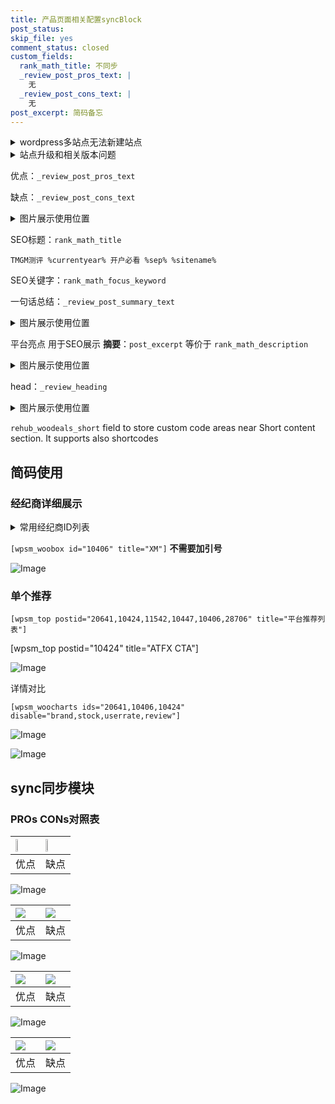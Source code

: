 ```yaml
---
title: 产品页面相关配置syncBlock
post_status: 
skip_file: yes
comment_status: closed
custom_fields:
  rank_math_title: 不同步
  _review_post_pros_text: |
    无
  _review_post_cons_text: |
    无
post_excerpt: 简码备忘
---
```

<details><summary>wordpress多站点无法新建站点</summary>

<li>和报错需要清理cookies一样的原因</li>
<li>wp-config.php里面<code>define( 'SUBDOMAIN_INSTALL', false );//子域名安装</code></li>
<li>新建子站点是用<code>define( 'SUBDOMAIN_INSTALL', true);//子域名安装</code> 完成以后，改成<code>false</code></li>
</details>

<details><summary>站点升级和相关版本问题</summary>

<p>wordpress：5.9.9
woocommerce：7.5.1
出现问题的地方：主题选项里面>><strong>Product layout >>compact style</strong></p>
<p>如何出现没有用过的字段 导致无法保存。先导出配置 然后进行修改，后面再次恢复即可。</p>
<p>出现部分字段无法显示时，需要返回默认布局后，对产品进行保存就好了。</p>
<p></p>
</details>

优点：`_review_post_pros_text`

缺点：`_review_post_cons_text`

<details><summary>图片展示使用位置</summary>

<img src="https://prod-files-secure.s3.us-west-2.amazonaws.com/39ed1227-6d7d-4570-be36-9ccd4a2c4241/f51d3d83-55d4-4bdf-9604-f37ec77ab556/Untitled.png?X-Amz-Algorithm=AWS4-HMAC-SHA256&X-Amz-Content-Sha256=UNSIGNED-PAYLOAD&X-Amz-Credential=ASIAZI2LB466WE3XRI3G%2F20250619%2Fus-west-2%2Fs3%2Faws4_request&X-Amz-Date=20250619T105516Z&X-Amz-Expires=3600&X-Amz-Security-Token=IQoJb3JpZ2luX2VjELr%2F%2F%2F%2F%2F%2F%2F%2F%2F%2FwEaCXVzLXdlc3QtMiJHMEUCIBmydidQhgWSbgs3fslkB3LSBdSgppOw95tc21Xv0vBfAiEAhTBPkYCHPxes%2BR7Sg%2B5WrShtAkBujyCEu01KqhMdeK8qiAQIov%2F%2F%2F%2F%2F%2F%2F%2F%2F%2FARAAGgw2Mzc0MjMxODM4MDUiDBWEJSAE6I1UdAyKXCrcA5R4CCz%2FbYex4zUjqgOpz7BgQ%2FrUo6mQa063Wg%2FoMY%2F5Ow4B6mOwMZqM5RRej7o7tBTe9Vfyvum46TrCy%2Bcq3ShmOpLJnhGr54i5nkTGL28OU4bM3gkrxMA44iOzy6WCbTef1Su%2FkHOhG%2Fvzx3NVs60%2BNrQz8pIHrcMrulhiFnhlxuj9rO7r%2BsJ0edZZFGLz40iB1ePaEBsTPDoYQmR8AtxxO4VbOuv3YskPjPzqFcvokh8S5FHtHeaqn9Bexym3ufeSe8ArhtsIxPdtPy0qPN6NA7k31hlhGCqZc5tCt8dAlR6%2BPauAtghjGflzl46ZGrWW%2Boxfbh2XCj9X36Kwn1w7y0t8u0J8ylXg2wZQXoZgcenyIFiMqXnaDR%2FRYPizhR5pIzxs%2B1tbMXZ2nkes5Fjr%2Fpg1CshyINiZkQdJRac0ToZlG6Ktv1dLv1J7CsW59pGDXP0WeIfs25vviiMfaxAiPNx5c3Cm12lMEWbKMI1UGvkg8yk%2BI36NYz0hzAVTmyjy70b9%2BoKxxpJknT2znp%2FPaa7j5uY29RhWhq1e5mSR1oNidQx14bwM1aVEgqXSv0IM42wLAnWeEn56AD1DtosQ%2BhnsmUven9KMzRAsW%2BthWjgHBDctqVwzXaidMNOtz8IGOqUBcGXVA8%2F8Q3DW3D%2FBT1t%2F%2BqI9PTAgx5p%2B7YQPbFpH1RQbXfLFWD0zPZP4hvhEJKgvChNKYwPfgOaLk5r0LeAFddSldXWxcWZe2agEL2LuShN4qsu5lMTHFzJM8rvHKj%2FQSiPdnM6e5JTXu%2FHCF1bl%2F46psEweBzXA8jJv%2Bu3oElsTkfe5fLtwrXV%2B29CUxCr0NVMEKDQjWYdhTMTrFYypwsKEm5ox&X-Amz-Signature=bf0dae1c2a28daaf3951e509836e240ff081ee7bae6579ceb6fd159899767c5d&X-Amz-SignedHeaders=host&x-amz-checksum-mode=ENABLED&x-id=GetObject" alt="Image">
</details>

SEO标题：`rank_math_title`

`TMGM测评 %currentyear% 开户必看 %sep% %sitename%`

SEO关键字：`rank_math_focus_keyword`

一句话总结：`_review_post_summary_text`

<details><summary>图片展示使用位置</summary>

<img src="https://prod-files-secure.s3.us-west-2.amazonaws.com/39ed1227-6d7d-4570-be36-9ccd4a2c4241/4b96a922-296c-4f4e-8630-d1c870cbce01/Untitled.png?X-Amz-Algorithm=AWS4-HMAC-SHA256&X-Amz-Content-Sha256=UNSIGNED-PAYLOAD&X-Amz-Credential=ASIAZI2LB4667RZLPRIZ%2F20250619%2Fus-west-2%2Fs3%2Faws4_request&X-Amz-Date=20250619T105516Z&X-Amz-Expires=3600&X-Amz-Security-Token=IQoJb3JpZ2luX2VjELr%2F%2F%2F%2F%2F%2F%2F%2F%2F%2FwEaCXVzLXdlc3QtMiJHMEUCIQDvcDw%2FEtTrFxc182lVzKwHozrE7tqau8zyDRNfQI5KgAIgf3Vjpsmn1bUTfSSdBk58ryO5SHMChcnmNszHfQWya2IqiAQIov%2F%2F%2F%2F%2F%2F%2F%2F%2F%2FARAAGgw2Mzc0MjMxODM4MDUiDCG0xPx3Km0Fr%2BObTSrcAydOzzdaSoA6qLjxQqQd5xOsvw6TVbdpuKyWSTNnyIr6ONnRsmsKfmt9JN0jXbUZ978Mt6Uzb7yaJkFS%2FZ3ghhRuS5YVzDM09g0IY9imnyWbP%2F7ZaxQxq5eCto4%2FXkq3q56%2BsfajxIQ%2FzRoC3h6Xi2TLTHvYZaP6QG%2BMikZEBuS3NjxcuDTgPFk7Mwz5XhIdgLDDyPbUhNclfff8Xa2AuI%2F74TzBcpem5IxqURf6xMdZt5ITH1FSN0v%2FcG9IaRNM7YllTljCVP5LEc6lE8ueOkv1d847TBd2Gi%2FccNJCGG5VLft4JCvqEtK9zP%2B9IZxWRyDE9gRoR0LBrQwX9M9aLtz2hWDn7qwIC8Jf3F5RBxE%2BWnAsAMcILben8cNYQ2VcrTWkqpTm%2FSy34D%2BjbbH0snpz2GyVXLGZRdDgUdzHw9ec7QXCZF9wE8apGm5fHPek3dYfKM8iu%2BQuxb%2F8U1OBpR58LVejtQbOkjg%2FlYeSL7Zo2kUiWGKqWTtReLC7mQF7H29Cm4rIUflnW3Ui2e0lcezWW7hOGAbA8lWXvcMFXZZlJRkpZxi7VcQ%2FdoOB4EDT87iTfj9BwpC4z6nknNr66DzQj4m8NqrftKWFUCNiaoUv7Uf0rhgXR69yR0QwMNqtz8IGOqUBe9dNcnRD57hAGMw%2BY1cC3yovjTLq4QpJBSA0hiDjILOefIGjOwsTag76WZ4%2FZfQ6ekR8Ozvx3%2Bzu3eJxeesLA9BeWGN1vczQDzNFxLe%2BdLFS9tMLHj4jyiDqoi5Nl7IHwh6z9y3U2oZSg1w8iE9R7R%2BEURKft%2B1Ijtq8JUjJcaeElrpFH9ZG7GfMzjCu9gOKCEhu21QpDG2jL7%2BL5m1CdYL7wsfm&X-Amz-Signature=748a8815d93399b3014879213ce8d26733efabc8f4b8116bdcc6ed6e11264572&X-Amz-SignedHeaders=host&x-amz-checksum-mode=ENABLED&x-id=GetObject" alt="Image">
</details>

平台亮点 用于SEO展示 **摘要**：`post_excerpt`  等价于 `rank_math_description`

<details><summary>图片展示使用位置</summary>

<img src="https://prod-files-secure.s3.us-west-2.amazonaws.com/39ed1227-6d7d-4570-be36-9ccd4a2c4241/1ee11f63-b60a-4dfe-a7a7-d58ff23b5d88/Untitled.png?X-Amz-Algorithm=AWS4-HMAC-SHA256&X-Amz-Content-Sha256=UNSIGNED-PAYLOAD&X-Amz-Credential=ASIAZI2LB466TXSIGRNC%2F20250619%2Fus-west-2%2Fs3%2Faws4_request&X-Amz-Date=20250619T105517Z&X-Amz-Expires=3600&X-Amz-Security-Token=IQoJb3JpZ2luX2VjELr%2F%2F%2F%2F%2F%2F%2F%2F%2F%2FwEaCXVzLXdlc3QtMiJHMEUCIQDiyMQO4e%2BJ4wtxOX2%2BXOgj8MQWXwKdO1IhEmZZkQ2VagIgTtYpUW43q3CkqRZObxCY70YrqKLuT2TD6q5D%2B6B%2FYtsqiAQIov%2F%2F%2F%2F%2F%2F%2F%2F%2F%2FARAAGgw2Mzc0MjMxODM4MDUiDAqNXoZBXwRppATnRSrcA4Sp0cSnammT7Y8S0qCJNM%2Byak3yYL3%2FFdWvlmz9ApcWc0hlMX3AUY1vuLguDD%2BXJ0Ffv51b4kveKPIduMDV5qCdGeOg%2Bxc%2Fh3hulvimpSYo7tVp%2FsRch230Zqu4u71IGwvbYejgQtTBuaU4Xmjm76%2FZytjV83ruv8aUnedMIDmuRf13XzRuN8N5PAKNVzLekkxBS6PktddV8eL3YlLNOOFgE0s%2B9smDNHEhnBMGfFr%2BG57MkpVDuyCfzNTNUP3EU0iOMxlV6ddlPmlomROUS%2BurTzNnHKsaDppB4mDX4aFycak41Pkrhi1k7g%2BRT4UXy1R68sFJ1%2FssPYDCko%2BBNUFu2bomY6vf8J8bx8sZSd52niblBcQyUW9aUgBg8%2BSsdjy57Kk08O31gBVoiywKqvtnR%2F7bjmVjh%2F0DRmAxgxibcu5%2FRQIztfmWS0%2FcFi%2B79mUFRXnYCKLo7NWQD%2FltqxCmx2JRST59%2FG2fjEemy0elDPUE7j%2BWYfp1Z%2BZNglT21yCrgJa2gmjJGynx8I5umufqgFdJ%2B0g3XXC5sDJu5oFo5NuaypJYXWAbdQibqCUiNqF3CaNyLnYOQO6XVUP1SJ60a118Is73yWe23WoLZEwTsuWE1AXsWH2pfv0%2BMKatz8IGOqUBeGYyTPf1SN0TnQx9I30TeJn50E68E%2BckBY%2BmM42tR8TTyHgU7odlytC8VGB3FucTekwtZPTU4DIGkgvW%2BwAdPMJcSbdDwFGRaPwA7ddTIAHEoNlyZTOQrpGXwSHtzmnkmfe2rViaRYmkaJNCPpjiSf%2BHhERshYCF2KXWuhsk%2Fat4AerMeHrYycE34%2BkwGCfK1keI%2BMsLfYq5ilhh%2B8DhBUkJxmx4&X-Amz-Signature=161621b51de1f8edb86934f33154e497eed4ffd41ff0babed9d1fd5fe79a66bd&X-Amz-SignedHeaders=host&x-amz-checksum-mode=ENABLED&x-id=GetObject" alt="Image">
<img src="https://prod-files-secure.s3.us-west-2.amazonaws.com/39ed1227-6d7d-4570-be36-9ccd4a2c4241/ad4118b5-78d8-4fbe-801e-3b29b5d99c01/Untitled.png?X-Amz-Algorithm=AWS4-HMAC-SHA256&X-Amz-Content-Sha256=UNSIGNED-PAYLOAD&X-Amz-Credential=ASIAZI2LB466TXSIGRNC%2F20250619%2Fus-west-2%2Fs3%2Faws4_request&X-Amz-Date=20250619T105517Z&X-Amz-Expires=3600&X-Amz-Security-Token=IQoJb3JpZ2luX2VjELr%2F%2F%2F%2F%2F%2F%2F%2F%2F%2FwEaCXVzLXdlc3QtMiJHMEUCIQDiyMQO4e%2BJ4wtxOX2%2BXOgj8MQWXwKdO1IhEmZZkQ2VagIgTtYpUW43q3CkqRZObxCY70YrqKLuT2TD6q5D%2B6B%2FYtsqiAQIov%2F%2F%2F%2F%2F%2F%2F%2F%2F%2FARAAGgw2Mzc0MjMxODM4MDUiDAqNXoZBXwRppATnRSrcA4Sp0cSnammT7Y8S0qCJNM%2Byak3yYL3%2FFdWvlmz9ApcWc0hlMX3AUY1vuLguDD%2BXJ0Ffv51b4kveKPIduMDV5qCdGeOg%2Bxc%2Fh3hulvimpSYo7tVp%2FsRch230Zqu4u71IGwvbYejgQtTBuaU4Xmjm76%2FZytjV83ruv8aUnedMIDmuRf13XzRuN8N5PAKNVzLekkxBS6PktddV8eL3YlLNOOFgE0s%2B9smDNHEhnBMGfFr%2BG57MkpVDuyCfzNTNUP3EU0iOMxlV6ddlPmlomROUS%2BurTzNnHKsaDppB4mDX4aFycak41Pkrhi1k7g%2BRT4UXy1R68sFJ1%2FssPYDCko%2BBNUFu2bomY6vf8J8bx8sZSd52niblBcQyUW9aUgBg8%2BSsdjy57Kk08O31gBVoiywKqvtnR%2F7bjmVjh%2F0DRmAxgxibcu5%2FRQIztfmWS0%2FcFi%2B79mUFRXnYCKLo7NWQD%2FltqxCmx2JRST59%2FG2fjEemy0elDPUE7j%2BWYfp1Z%2BZNglT21yCrgJa2gmjJGynx8I5umufqgFdJ%2B0g3XXC5sDJu5oFo5NuaypJYXWAbdQibqCUiNqF3CaNyLnYOQO6XVUP1SJ60a118Is73yWe23WoLZEwTsuWE1AXsWH2pfv0%2BMKatz8IGOqUBeGYyTPf1SN0TnQx9I30TeJn50E68E%2BckBY%2BmM42tR8TTyHgU7odlytC8VGB3FucTekwtZPTU4DIGkgvW%2BwAdPMJcSbdDwFGRaPwA7ddTIAHEoNlyZTOQrpGXwSHtzmnkmfe2rViaRYmkaJNCPpjiSf%2BHhERshYCF2KXWuhsk%2Fat4AerMeHrYycE34%2BkwGCfK1keI%2BMsLfYq5ilhh%2B8DhBUkJxmx4&X-Amz-Signature=dc8599b7b5589da6e2a70b1d9f1eea0f286e2e5a8b87e19ff1ceb4d5bd9b832d&X-Amz-SignedHeaders=host&x-amz-checksum-mode=ENABLED&x-id=GetObject" alt="Image">
<img src="https://prod-files-secure.s3.us-west-2.amazonaws.com/39ed1227-6d7d-4570-be36-9ccd4a2c4241/a38cf7c9-a79c-4b64-9e94-13589fe0758b/Untitled.png?X-Amz-Algorithm=AWS4-HMAC-SHA256&X-Amz-Content-Sha256=UNSIGNED-PAYLOAD&X-Amz-Credential=ASIAZI2LB466TXSIGRNC%2F20250619%2Fus-west-2%2Fs3%2Faws4_request&X-Amz-Date=20250619T105517Z&X-Amz-Expires=3600&X-Amz-Security-Token=IQoJb3JpZ2luX2VjELr%2F%2F%2F%2F%2F%2F%2F%2F%2F%2FwEaCXVzLXdlc3QtMiJHMEUCIQDiyMQO4e%2BJ4wtxOX2%2BXOgj8MQWXwKdO1IhEmZZkQ2VagIgTtYpUW43q3CkqRZObxCY70YrqKLuT2TD6q5D%2B6B%2FYtsqiAQIov%2F%2F%2F%2F%2F%2F%2F%2F%2F%2FARAAGgw2Mzc0MjMxODM4MDUiDAqNXoZBXwRppATnRSrcA4Sp0cSnammT7Y8S0qCJNM%2Byak3yYL3%2FFdWvlmz9ApcWc0hlMX3AUY1vuLguDD%2BXJ0Ffv51b4kveKPIduMDV5qCdGeOg%2Bxc%2Fh3hulvimpSYo7tVp%2FsRch230Zqu4u71IGwvbYejgQtTBuaU4Xmjm76%2FZytjV83ruv8aUnedMIDmuRf13XzRuN8N5PAKNVzLekkxBS6PktddV8eL3YlLNOOFgE0s%2B9smDNHEhnBMGfFr%2BG57MkpVDuyCfzNTNUP3EU0iOMxlV6ddlPmlomROUS%2BurTzNnHKsaDppB4mDX4aFycak41Pkrhi1k7g%2BRT4UXy1R68sFJ1%2FssPYDCko%2BBNUFu2bomY6vf8J8bx8sZSd52niblBcQyUW9aUgBg8%2BSsdjy57Kk08O31gBVoiywKqvtnR%2F7bjmVjh%2F0DRmAxgxibcu5%2FRQIztfmWS0%2FcFi%2B79mUFRXnYCKLo7NWQD%2FltqxCmx2JRST59%2FG2fjEemy0elDPUE7j%2BWYfp1Z%2BZNglT21yCrgJa2gmjJGynx8I5umufqgFdJ%2B0g3XXC5sDJu5oFo5NuaypJYXWAbdQibqCUiNqF3CaNyLnYOQO6XVUP1SJ60a118Is73yWe23WoLZEwTsuWE1AXsWH2pfv0%2BMKatz8IGOqUBeGYyTPf1SN0TnQx9I30TeJn50E68E%2BckBY%2BmM42tR8TTyHgU7odlytC8VGB3FucTekwtZPTU4DIGkgvW%2BwAdPMJcSbdDwFGRaPwA7ddTIAHEoNlyZTOQrpGXwSHtzmnkmfe2rViaRYmkaJNCPpjiSf%2BHhERshYCF2KXWuhsk%2Fat4AerMeHrYycE34%2BkwGCfK1keI%2BMsLfYq5ilhh%2B8DhBUkJxmx4&X-Amz-Signature=771d5a6f319c18443d826f516bb1e8bffcc20fa18567a682f8fa563dbb2cf2a2&X-Amz-SignedHeaders=host&x-amz-checksum-mode=ENABLED&x-id=GetObject" alt="Image">
<img src="https://prod-files-secure.s3.us-west-2.amazonaws.com/39ed1227-6d7d-4570-be36-9ccd4a2c4241/7da6fc1e-d2ac-42ae-8c75-cb5749aa18f6/Untitled.png?X-Amz-Algorithm=AWS4-HMAC-SHA256&X-Amz-Content-Sha256=UNSIGNED-PAYLOAD&X-Amz-Credential=ASIAZI2LB466TXSIGRNC%2F20250619%2Fus-west-2%2Fs3%2Faws4_request&X-Amz-Date=20250619T105517Z&X-Amz-Expires=3600&X-Amz-Security-Token=IQoJb3JpZ2luX2VjELr%2F%2F%2F%2F%2F%2F%2F%2F%2F%2FwEaCXVzLXdlc3QtMiJHMEUCIQDiyMQO4e%2BJ4wtxOX2%2BXOgj8MQWXwKdO1IhEmZZkQ2VagIgTtYpUW43q3CkqRZObxCY70YrqKLuT2TD6q5D%2B6B%2FYtsqiAQIov%2F%2F%2F%2F%2F%2F%2F%2F%2F%2FARAAGgw2Mzc0MjMxODM4MDUiDAqNXoZBXwRppATnRSrcA4Sp0cSnammT7Y8S0qCJNM%2Byak3yYL3%2FFdWvlmz9ApcWc0hlMX3AUY1vuLguDD%2BXJ0Ffv51b4kveKPIduMDV5qCdGeOg%2Bxc%2Fh3hulvimpSYo7tVp%2FsRch230Zqu4u71IGwvbYejgQtTBuaU4Xmjm76%2FZytjV83ruv8aUnedMIDmuRf13XzRuN8N5PAKNVzLekkxBS6PktddV8eL3YlLNOOFgE0s%2B9smDNHEhnBMGfFr%2BG57MkpVDuyCfzNTNUP3EU0iOMxlV6ddlPmlomROUS%2BurTzNnHKsaDppB4mDX4aFycak41Pkrhi1k7g%2BRT4UXy1R68sFJ1%2FssPYDCko%2BBNUFu2bomY6vf8J8bx8sZSd52niblBcQyUW9aUgBg8%2BSsdjy57Kk08O31gBVoiywKqvtnR%2F7bjmVjh%2F0DRmAxgxibcu5%2FRQIztfmWS0%2FcFi%2B79mUFRXnYCKLo7NWQD%2FltqxCmx2JRST59%2FG2fjEemy0elDPUE7j%2BWYfp1Z%2BZNglT21yCrgJa2gmjJGynx8I5umufqgFdJ%2B0g3XXC5sDJu5oFo5NuaypJYXWAbdQibqCUiNqF3CaNyLnYOQO6XVUP1SJ60a118Is73yWe23WoLZEwTsuWE1AXsWH2pfv0%2BMKatz8IGOqUBeGYyTPf1SN0TnQx9I30TeJn50E68E%2BckBY%2BmM42tR8TTyHgU7odlytC8VGB3FucTekwtZPTU4DIGkgvW%2BwAdPMJcSbdDwFGRaPwA7ddTIAHEoNlyZTOQrpGXwSHtzmnkmfe2rViaRYmkaJNCPpjiSf%2BHhERshYCF2KXWuhsk%2Fat4AerMeHrYycE34%2BkwGCfK1keI%2BMsLfYq5ilhh%2B8DhBUkJxmx4&X-Amz-Signature=44178b41783529efcbb602a8e3bfa1ed11df808629bc904a10a6cdc4397b37a5&X-Amz-SignedHeaders=host&x-amz-checksum-mode=ENABLED&x-id=GetObject" alt="Image">
<img src="https://prod-files-secure.s3.us-west-2.amazonaws.com/39ed1227-6d7d-4570-be36-9ccd4a2c4241/7e97f40a-eaee-47f5-b2f9-475f96808fa7/Untitled.png?X-Amz-Algorithm=AWS4-HMAC-SHA256&X-Amz-Content-Sha256=UNSIGNED-PAYLOAD&X-Amz-Credential=ASIAZI2LB466TXSIGRNC%2F20250619%2Fus-west-2%2Fs3%2Faws4_request&X-Amz-Date=20250619T105517Z&X-Amz-Expires=3600&X-Amz-Security-Token=IQoJb3JpZ2luX2VjELr%2F%2F%2F%2F%2F%2F%2F%2F%2F%2FwEaCXVzLXdlc3QtMiJHMEUCIQDiyMQO4e%2BJ4wtxOX2%2BXOgj8MQWXwKdO1IhEmZZkQ2VagIgTtYpUW43q3CkqRZObxCY70YrqKLuT2TD6q5D%2B6B%2FYtsqiAQIov%2F%2F%2F%2F%2F%2F%2F%2F%2F%2FARAAGgw2Mzc0MjMxODM4MDUiDAqNXoZBXwRppATnRSrcA4Sp0cSnammT7Y8S0qCJNM%2Byak3yYL3%2FFdWvlmz9ApcWc0hlMX3AUY1vuLguDD%2BXJ0Ffv51b4kveKPIduMDV5qCdGeOg%2Bxc%2Fh3hulvimpSYo7tVp%2FsRch230Zqu4u71IGwvbYejgQtTBuaU4Xmjm76%2FZytjV83ruv8aUnedMIDmuRf13XzRuN8N5PAKNVzLekkxBS6PktddV8eL3YlLNOOFgE0s%2B9smDNHEhnBMGfFr%2BG57MkpVDuyCfzNTNUP3EU0iOMxlV6ddlPmlomROUS%2BurTzNnHKsaDppB4mDX4aFycak41Pkrhi1k7g%2BRT4UXy1R68sFJ1%2FssPYDCko%2BBNUFu2bomY6vf8J8bx8sZSd52niblBcQyUW9aUgBg8%2BSsdjy57Kk08O31gBVoiywKqvtnR%2F7bjmVjh%2F0DRmAxgxibcu5%2FRQIztfmWS0%2FcFi%2B79mUFRXnYCKLo7NWQD%2FltqxCmx2JRST59%2FG2fjEemy0elDPUE7j%2BWYfp1Z%2BZNglT21yCrgJa2gmjJGynx8I5umufqgFdJ%2B0g3XXC5sDJu5oFo5NuaypJYXWAbdQibqCUiNqF3CaNyLnYOQO6XVUP1SJ60a118Is73yWe23WoLZEwTsuWE1AXsWH2pfv0%2BMKatz8IGOqUBeGYyTPf1SN0TnQx9I30TeJn50E68E%2BckBY%2BmM42tR8TTyHgU7odlytC8VGB3FucTekwtZPTU4DIGkgvW%2BwAdPMJcSbdDwFGRaPwA7ddTIAHEoNlyZTOQrpGXwSHtzmnkmfe2rViaRYmkaJNCPpjiSf%2BHhERshYCF2KXWuhsk%2Fat4AerMeHrYycE34%2BkwGCfK1keI%2BMsLfYq5ilhh%2B8DhBUkJxmx4&X-Amz-Signature=e8fe84f29d4c143e2b350ee8c872307b95fbbef308a1d13c50bcd214931bc306&X-Amz-SignedHeaders=host&x-amz-checksum-mode=ENABLED&x-id=GetObject" alt="Image">
</details>

head：`_review_heading`

<details><summary>图片展示使用位置</summary>

<img src="https://prod-files-secure.s3.us-west-2.amazonaws.com/39ed1227-6d7d-4570-be36-9ccd4a2c4241/3a4650ad-9887-415c-889a-edd51fa54f27/Untitled.png?X-Amz-Algorithm=AWS4-HMAC-SHA256&X-Amz-Content-Sha256=UNSIGNED-PAYLOAD&X-Amz-Credential=ASIAZI2LB46636X5JY3I%2F20250619%2Fus-west-2%2Fs3%2Faws4_request&X-Amz-Date=20250619T105517Z&X-Amz-Expires=3600&X-Amz-Security-Token=IQoJb3JpZ2luX2VjELr%2F%2F%2F%2F%2F%2F%2F%2F%2F%2FwEaCXVzLXdlc3QtMiJIMEYCIQC%2BY5Rh9a9ioRl32m7o5qGBdQ5Xpg20q1IIEMtFWd7PwwIhAJwI8fRewbOvwnIpeyck5N3P3cwRlIoQt93ae8nmekkmKogECKP%2F%2F%2F%2F%2F%2F%2F%2F%2F%2FwEQABoMNjM3NDIzMTgzODA1IgxJ5aX1p2h6hWcOOk8q3AMdda73WygdNLOGU7cjDynexOln%2F%2F1qHguvXfj3wXoW0Q%2FG%2FQdkHdGolOSakBKHOw6OGJTGpSHAu20BMxdWIBoy0MlWsH1qLrQQzuJoguR%2FuAJunbHIDpZopyG57BplrSnDtp8iBvV8mKPcQfDedSOJfMA4sc8GEZebqIgHVdeWrD7jjJiU1XZUtgKIBSAOD31O8hhOaQMddg9bZMp7bz2nhtP923pKlJRJHYSYyH3E57ujfE5AH18395x77%2F37TghAISpAUI458pRtsg8Gb90VQXBcy8VW4A8yzkuyPDWfcd7meFTO5tlFsPWE4BE0NkLmT016EMuIlD3%2Bzb13cafTQphPdCEDGVwD3tBNujaRONe%2F6JqGI9iqwXWV2QZHs%2FrqG0iWzg4sXpsSbfHf0eh0A2CyjF1RmJAChiuhq%2F6gyMX0OYPW4KW2jv5PHPvRtc21QNaVQb8uNqhgVJvoIvm3wt3im9oNNghPNpCDL%2Bx4Rdk7vowcpdTeQ3YCEqFdSNmbjWTHv8fWRNNULjJkMo7uqQTCWjDJzVyhDT6cxuLg4KrTlv%2BJn1dxijqAnYMw711Y9lUSqUeXq8bPaH46eL1JqtH0HGs3HxFb0vOk1ME3DG3rVWdta3ZyWNWHFzChwc%2FCBjqkARoGzT0VS%2Fx5CgSi0Dvg8%2B7VvoywfmCdECtDWc9QBhDDsZwmYdgxFhDSOtpBYE6OW65SCBs01C7Ww64WSld5TKvBsIDGaF9xR3UIWNHLy7R%2FsSKCVeGybcuJ2pwKaBtLciJYa3a7wn6GCtHnkylTxLcR57YzTMMqRO2jA%2FgsXmZgKPXAGMiIjrI2guGcfoGg%2BrzgI9jr2LbWqGO1rybFV8vVCVKP&X-Amz-Signature=a16c55036bf15789be9a2da8db5b131a87dcecd2cef222e4fbdd3c696fc19f3c&X-Amz-SignedHeaders=host&x-amz-checksum-mode=ENABLED&x-id=GetObject" alt="Image">
</details>

`rehub_woodeals_short`	field to store custom code areas near Short content section. It supports also shortcodes



## 简码使用

### 经纪商详细展示

<details><summary>常用经纪商ID列表</summary>

<pre><code class="php">嘉盛 ===> 20641  [wpsm_woobox id="20641" title="嘉盛"]
易信easymarkets ===> 11542  [wpsm_woobox id="11542" title="易信easymarkets"]
ATFX外汇 ===> 10424  [wpsm_woobox id="10424" title="ATFX"]
XM ===> 10406  [wpsm_woobox id="10406" title="XM"]
TMGM ===> 29622  [wpsm_woobox id="29622" title="TMGM"]
HYCM ===> 10447  [wpsm_woobox id="10447" title="HYCM"]
fpmarkets澳福外汇 ===> 20639  [wpsm_woobox id="20639" title="fpmarkets澳福外汇"]</code></pre>
</details>

`[wpsm_woobox id="10406" title="XM"]` **不需要加引号**

![Image](https://prod-files-secure.s3.us-west-2.amazonaws.com/39ed1227-6d7d-4570-be36-9ccd4a2c4241/4f898f9d-0fa7-4e43-acd3-ac6bc7be575a/Untitled.png?X-Amz-Algorithm=AWS4-HMAC-SHA256&X-Amz-Content-Sha256=UNSIGNED-PAYLOAD&X-Amz-Credential=ASIAZI2LB466QUJ7TT2A%2F20250619%2Fus-west-2%2Fs3%2Faws4_request&X-Amz-Date=20250619T105515Z&X-Amz-Expires=3600&X-Amz-Security-Token=IQoJb3JpZ2luX2VjELr%2F%2F%2F%2F%2F%2F%2F%2F%2F%2FwEaCXVzLXdlc3QtMiJGMEQCIDDeHQm4u2vIT1MwG1L13Ie4%2B1W5UJjdzYUF%2BnaKsBGZAiBb2nesZzv1QHxXPlwwAaJKTxM6qPbmA33tYZ5HkI%2BXuCqIBAii%2F%2F%2F%2F%2F%2F%2F%2F%2F%2F8BEAAaDDYzNzQyMzE4MzgwNSIMzuQO8bOastFauguDKtwDPflg6rSePKSBuSp%2BGe6MUBpfs30YMjhisTvX9oYry8dFC5npmk6qiMZHjC62Db5XWsNg04ZGKa4kg8%2FxJhy7ZiRIQNY5ZYMDIPG3VVyykRqDkkePsnc9HMBGwkccy7FDkQuhSvoE7Ga2aZt%2BntZpAPrn4s6HPbq7bDeYXVJ7Yi%2BGs2jNG14u3zl0odzE4S68CTZS24imlhsR0Z8nJ53Wgxs6W1%2FaCIQpnNV6iUjYQb4MyIOAOewot3R0eFeyZ3NVao72yu%2Fzg4YdpmKmPcKzEGCiR27hy85%2FaZ17OI%2BkcL5XQoEvX2i5PMeCeQulRvVHR%2Bfdog3YmZTvC2YI0N3%2BlsNRrrWTfspcbAA2DYKbTGJ%2Fl9vRDElZKYZZqij6lKLqK3lpyYciCtoXL7vkTU1y7n9JDD2swjZDwmUnEkLfntLEjQOM1M%2BASCw60mjPxvp8Z4dc%2BxZNqkUHjkTmKdnhh8sM%2BF5L%2B131jM2KqmwMRBpcMDgnrlZ2KS6baNkhufYdnuz6%2BmCeuLMJGhBto5Hf0AJssSkRT471pBM904G1Fzkb5eqQC1Mo4ciAk1sTV4pwSd211GWbl2HNrt7SVLtNlfM24LBoWLGE2Bc4OfznLH%2FoFLI7hEG9%2Fm6PIpow0q3PwgY6pgEiPyOrSvq%2BMQi5PQx9u1uPKZWfEPntBXG7CMuOyFAsMcerzDhA%2FNznMLX9%2F40g%2BImDlNcV18FuEdVsqbuIiQDOm5Ojh6b5sap%2FKz42%2FxoDjJNGbeQqbNZtUjqLq03QQ75oxh%2F5WuJOj%2BPh1H1BpzSk5hS6Qzj%2BoaVd75GTpV5U5OUMq2G%2FR92TtnJZDjAicbAgKhpI0pkc1N6r6TbqloTi7IqjPt4o&X-Amz-Signature=84c1fd2f464c5f76a7505b42da53e179b84199c920487619a0e6d7699e6db21f&X-Amz-SignedHeaders=host&x-amz-checksum-mode=ENABLED&x-id=GetObject)

### 单个推荐
`[wpsm_top postid="20641,10424,11542,10447,10406,28706" title="平台推荐列表"]`

[wpsm_top postid="10424" title="ATFX CTA"]

![Image](https://prod-files-secure.s3.us-west-2.amazonaws.com/39ed1227-6d7d-4570-be36-9ccd4a2c4241/5ac620dc-51a8-48b6-b55d-91f47299193c/Untitled.png?X-Amz-Algorithm=AWS4-HMAC-SHA256&X-Amz-Content-Sha256=UNSIGNED-PAYLOAD&X-Amz-Credential=ASIAZI2LB466QUJ7TT2A%2F20250619%2Fus-west-2%2Fs3%2Faws4_request&X-Amz-Date=20250619T105515Z&X-Amz-Expires=3600&X-Amz-Security-Token=IQoJb3JpZ2luX2VjELr%2F%2F%2F%2F%2F%2F%2F%2F%2F%2FwEaCXVzLXdlc3QtMiJGMEQCIDDeHQm4u2vIT1MwG1L13Ie4%2B1W5UJjdzYUF%2BnaKsBGZAiBb2nesZzv1QHxXPlwwAaJKTxM6qPbmA33tYZ5HkI%2BXuCqIBAii%2F%2F%2F%2F%2F%2F%2F%2F%2F%2F8BEAAaDDYzNzQyMzE4MzgwNSIMzuQO8bOastFauguDKtwDPflg6rSePKSBuSp%2BGe6MUBpfs30YMjhisTvX9oYry8dFC5npmk6qiMZHjC62Db5XWsNg04ZGKa4kg8%2FxJhy7ZiRIQNY5ZYMDIPG3VVyykRqDkkePsnc9HMBGwkccy7FDkQuhSvoE7Ga2aZt%2BntZpAPrn4s6HPbq7bDeYXVJ7Yi%2BGs2jNG14u3zl0odzE4S68CTZS24imlhsR0Z8nJ53Wgxs6W1%2FaCIQpnNV6iUjYQb4MyIOAOewot3R0eFeyZ3NVao72yu%2Fzg4YdpmKmPcKzEGCiR27hy85%2FaZ17OI%2BkcL5XQoEvX2i5PMeCeQulRvVHR%2Bfdog3YmZTvC2YI0N3%2BlsNRrrWTfspcbAA2DYKbTGJ%2Fl9vRDElZKYZZqij6lKLqK3lpyYciCtoXL7vkTU1y7n9JDD2swjZDwmUnEkLfntLEjQOM1M%2BASCw60mjPxvp8Z4dc%2BxZNqkUHjkTmKdnhh8sM%2BF5L%2B131jM2KqmwMRBpcMDgnrlZ2KS6baNkhufYdnuz6%2BmCeuLMJGhBto5Hf0AJssSkRT471pBM904G1Fzkb5eqQC1Mo4ciAk1sTV4pwSd211GWbl2HNrt7SVLtNlfM24LBoWLGE2Bc4OfznLH%2FoFLI7hEG9%2Fm6PIpow0q3PwgY6pgEiPyOrSvq%2BMQi5PQx9u1uPKZWfEPntBXG7CMuOyFAsMcerzDhA%2FNznMLX9%2F40g%2BImDlNcV18FuEdVsqbuIiQDOm5Ojh6b5sap%2FKz42%2FxoDjJNGbeQqbNZtUjqLq03QQ75oxh%2F5WuJOj%2BPh1H1BpzSk5hS6Qzj%2BoaVd75GTpV5U5OUMq2G%2FR92TtnJZDjAicbAgKhpI0pkc1N6r6TbqloTi7IqjPt4o&X-Amz-Signature=105cd12c80c60ee48a48987d4edcf04bdf46fd16e185fb9c8f6df90add8568e3&X-Amz-SignedHeaders=host&x-amz-checksum-mode=ENABLED&x-id=GetObject)

详情对比

`[wpsm_woocharts ids="20641,10406,10424" disable="brand,stock,userrate,review"]`

![Image](https://prod-files-secure.s3.us-west-2.amazonaws.com/39ed1227-6d7d-4570-be36-9ccd4a2c4241/bf3ba45f-b9f3-4295-8aef-b4a495fd25f4/Untitled.png?X-Amz-Algorithm=AWS4-HMAC-SHA256&X-Amz-Content-Sha256=UNSIGNED-PAYLOAD&X-Amz-Credential=ASIAZI2LB466QUJ7TT2A%2F20250619%2Fus-west-2%2Fs3%2Faws4_request&X-Amz-Date=20250619T105515Z&X-Amz-Expires=3600&X-Amz-Security-Token=IQoJb3JpZ2luX2VjELr%2F%2F%2F%2F%2F%2F%2F%2F%2F%2FwEaCXVzLXdlc3QtMiJGMEQCIDDeHQm4u2vIT1MwG1L13Ie4%2B1W5UJjdzYUF%2BnaKsBGZAiBb2nesZzv1QHxXPlwwAaJKTxM6qPbmA33tYZ5HkI%2BXuCqIBAii%2F%2F%2F%2F%2F%2F%2F%2F%2F%2F8BEAAaDDYzNzQyMzE4MzgwNSIMzuQO8bOastFauguDKtwDPflg6rSePKSBuSp%2BGe6MUBpfs30YMjhisTvX9oYry8dFC5npmk6qiMZHjC62Db5XWsNg04ZGKa4kg8%2FxJhy7ZiRIQNY5ZYMDIPG3VVyykRqDkkePsnc9HMBGwkccy7FDkQuhSvoE7Ga2aZt%2BntZpAPrn4s6HPbq7bDeYXVJ7Yi%2BGs2jNG14u3zl0odzE4S68CTZS24imlhsR0Z8nJ53Wgxs6W1%2FaCIQpnNV6iUjYQb4MyIOAOewot3R0eFeyZ3NVao72yu%2Fzg4YdpmKmPcKzEGCiR27hy85%2FaZ17OI%2BkcL5XQoEvX2i5PMeCeQulRvVHR%2Bfdog3YmZTvC2YI0N3%2BlsNRrrWTfspcbAA2DYKbTGJ%2Fl9vRDElZKYZZqij6lKLqK3lpyYciCtoXL7vkTU1y7n9JDD2swjZDwmUnEkLfntLEjQOM1M%2BASCw60mjPxvp8Z4dc%2BxZNqkUHjkTmKdnhh8sM%2BF5L%2B131jM2KqmwMRBpcMDgnrlZ2KS6baNkhufYdnuz6%2BmCeuLMJGhBto5Hf0AJssSkRT471pBM904G1Fzkb5eqQC1Mo4ciAk1sTV4pwSd211GWbl2HNrt7SVLtNlfM24LBoWLGE2Bc4OfznLH%2FoFLI7hEG9%2Fm6PIpow0q3PwgY6pgEiPyOrSvq%2BMQi5PQx9u1uPKZWfEPntBXG7CMuOyFAsMcerzDhA%2FNznMLX9%2F40g%2BImDlNcV18FuEdVsqbuIiQDOm5Ojh6b5sap%2FKz42%2FxoDjJNGbeQqbNZtUjqLq03QQ75oxh%2F5WuJOj%2BPh1H1BpzSk5hS6Qzj%2BoaVd75GTpV5U5OUMq2G%2FR92TtnJZDjAicbAgKhpI0pkc1N6r6TbqloTi7IqjPt4o&X-Amz-Signature=4ca0d04acc42c3e825f221a95d47741ffb97d3b56e2fd8f0899a2ccf64877e42&X-Amz-SignedHeaders=host&x-amz-checksum-mode=ENABLED&x-id=GetObject)

![Image](https://prod-files-secure.s3.us-west-2.amazonaws.com/39ed1227-6d7d-4570-be36-9ccd4a2c4241/30bc56ef-f383-4b48-9768-2ebc9e436ec0/Untitled.png?X-Amz-Algorithm=AWS4-HMAC-SHA256&X-Amz-Content-Sha256=UNSIGNED-PAYLOAD&X-Amz-Credential=ASIAZI2LB466QUJ7TT2A%2F20250619%2Fus-west-2%2Fs3%2Faws4_request&X-Amz-Date=20250619T105515Z&X-Amz-Expires=3600&X-Amz-Security-Token=IQoJb3JpZ2luX2VjELr%2F%2F%2F%2F%2F%2F%2F%2F%2F%2FwEaCXVzLXdlc3QtMiJGMEQCIDDeHQm4u2vIT1MwG1L13Ie4%2B1W5UJjdzYUF%2BnaKsBGZAiBb2nesZzv1QHxXPlwwAaJKTxM6qPbmA33tYZ5HkI%2BXuCqIBAii%2F%2F%2F%2F%2F%2F%2F%2F%2F%2F8BEAAaDDYzNzQyMzE4MzgwNSIMzuQO8bOastFauguDKtwDPflg6rSePKSBuSp%2BGe6MUBpfs30YMjhisTvX9oYry8dFC5npmk6qiMZHjC62Db5XWsNg04ZGKa4kg8%2FxJhy7ZiRIQNY5ZYMDIPG3VVyykRqDkkePsnc9HMBGwkccy7FDkQuhSvoE7Ga2aZt%2BntZpAPrn4s6HPbq7bDeYXVJ7Yi%2BGs2jNG14u3zl0odzE4S68CTZS24imlhsR0Z8nJ53Wgxs6W1%2FaCIQpnNV6iUjYQb4MyIOAOewot3R0eFeyZ3NVao72yu%2Fzg4YdpmKmPcKzEGCiR27hy85%2FaZ17OI%2BkcL5XQoEvX2i5PMeCeQulRvVHR%2Bfdog3YmZTvC2YI0N3%2BlsNRrrWTfspcbAA2DYKbTGJ%2Fl9vRDElZKYZZqij6lKLqK3lpyYciCtoXL7vkTU1y7n9JDD2swjZDwmUnEkLfntLEjQOM1M%2BASCw60mjPxvp8Z4dc%2BxZNqkUHjkTmKdnhh8sM%2BF5L%2B131jM2KqmwMRBpcMDgnrlZ2KS6baNkhufYdnuz6%2BmCeuLMJGhBto5Hf0AJssSkRT471pBM904G1Fzkb5eqQC1Mo4ciAk1sTV4pwSd211GWbl2HNrt7SVLtNlfM24LBoWLGE2Bc4OfznLH%2FoFLI7hEG9%2Fm6PIpow0q3PwgY6pgEiPyOrSvq%2BMQi5PQx9u1uPKZWfEPntBXG7CMuOyFAsMcerzDhA%2FNznMLX9%2F40g%2BImDlNcV18FuEdVsqbuIiQDOm5Ojh6b5sap%2FKz42%2FxoDjJNGbeQqbNZtUjqLq03QQ75oxh%2F5WuJOj%2BPh1H1BpzSk5hS6Qzj%2BoaVd75GTpV5U5OUMq2G%2FR92TtnJZDjAicbAgKhpI0pkc1N6r6TbqloTi7IqjPt4o&X-Amz-Signature=4b82da5ecb16f12ca7eb60f06bcabc8c5d81ff1a3ecbc92f54ef6645fc8017e9&X-Amz-SignedHeaders=host&x-amz-checksum-mode=ENABLED&x-id=GetObject)

## sync同步模块

### PROs CONs对照表

| <img src="https://cdn.ifttt.fun/gh/jarlin8/OSS@main/icons/customize/pros.svg" height="auto" width="37.3%"> | <img src="https://cdn.ifttt.fun/gh/jarlin8/OSS@main/icons/customize/cons.svg" height="auto" width="28.8%"> |
| :--- | :--- |
| 优点 | 缺点 |

![Image](https://prod-files-secure.s3.us-west-2.amazonaws.com/39ed1227-6d7d-4570-be36-9ccd4a2c4241/8742b755-dfb5-4004-9a5f-d6e561664bd8/Untitled.png?X-Amz-Algorithm=AWS4-HMAC-SHA256&X-Amz-Content-Sha256=UNSIGNED-PAYLOAD&X-Amz-Credential=ASIAZI2LB466QUJ7TT2A%2F20250619%2Fus-west-2%2Fs3%2Faws4_request&X-Amz-Date=20250619T105515Z&X-Amz-Expires=3600&X-Amz-Security-Token=IQoJb3JpZ2luX2VjELr%2F%2F%2F%2F%2F%2F%2F%2F%2F%2FwEaCXVzLXdlc3QtMiJGMEQCIDDeHQm4u2vIT1MwG1L13Ie4%2B1W5UJjdzYUF%2BnaKsBGZAiBb2nesZzv1QHxXPlwwAaJKTxM6qPbmA33tYZ5HkI%2BXuCqIBAii%2F%2F%2F%2F%2F%2F%2F%2F%2F%2F8BEAAaDDYzNzQyMzE4MzgwNSIMzuQO8bOastFauguDKtwDPflg6rSePKSBuSp%2BGe6MUBpfs30YMjhisTvX9oYry8dFC5npmk6qiMZHjC62Db5XWsNg04ZGKa4kg8%2FxJhy7ZiRIQNY5ZYMDIPG3VVyykRqDkkePsnc9HMBGwkccy7FDkQuhSvoE7Ga2aZt%2BntZpAPrn4s6HPbq7bDeYXVJ7Yi%2BGs2jNG14u3zl0odzE4S68CTZS24imlhsR0Z8nJ53Wgxs6W1%2FaCIQpnNV6iUjYQb4MyIOAOewot3R0eFeyZ3NVao72yu%2Fzg4YdpmKmPcKzEGCiR27hy85%2FaZ17OI%2BkcL5XQoEvX2i5PMeCeQulRvVHR%2Bfdog3YmZTvC2YI0N3%2BlsNRrrWTfspcbAA2DYKbTGJ%2Fl9vRDElZKYZZqij6lKLqK3lpyYciCtoXL7vkTU1y7n9JDD2swjZDwmUnEkLfntLEjQOM1M%2BASCw60mjPxvp8Z4dc%2BxZNqkUHjkTmKdnhh8sM%2BF5L%2B131jM2KqmwMRBpcMDgnrlZ2KS6baNkhufYdnuz6%2BmCeuLMJGhBto5Hf0AJssSkRT471pBM904G1Fzkb5eqQC1Mo4ciAk1sTV4pwSd211GWbl2HNrt7SVLtNlfM24LBoWLGE2Bc4OfznLH%2FoFLI7hEG9%2Fm6PIpow0q3PwgY6pgEiPyOrSvq%2BMQi5PQx9u1uPKZWfEPntBXG7CMuOyFAsMcerzDhA%2FNznMLX9%2F40g%2BImDlNcV18FuEdVsqbuIiQDOm5Ojh6b5sap%2FKz42%2FxoDjJNGbeQqbNZtUjqLq03QQ75oxh%2F5WuJOj%2BPh1H1BpzSk5hS6Qzj%2BoaVd75GTpV5U5OUMq2G%2FR92TtnJZDjAicbAgKhpI0pkc1N6r6TbqloTi7IqjPt4o&X-Amz-Signature=d2942c979f6f3300ea0221068b9fe0cc58784abef4797336487b23d30c7ba5dd&X-Amz-SignedHeaders=host&x-amz-checksum-mode=ENABLED&x-id=GetObject)

| <img src="https://cdn.ifttt.fun/gh/jarlin8/OSS@main/icons/customize/pros1.svg" height="auto"> | <img src="https://cdn.ifttt.fun/gh/jarlin8/OSS@main/icons/customize/cons1.svg" height="auto"> |
| :--- | :--- |
| 优点 | 缺点 |

![Image](https://prod-files-secure.s3.us-west-2.amazonaws.com/39ed1227-6d7d-4570-be36-9ccd4a2c4241/806358f8-c9c4-4e17-bb35-c6c76a5397a5/Untitled.png?X-Amz-Algorithm=AWS4-HMAC-SHA256&X-Amz-Content-Sha256=UNSIGNED-PAYLOAD&X-Amz-Credential=ASIAZI2LB466QUJ7TT2A%2F20250619%2Fus-west-2%2Fs3%2Faws4_request&X-Amz-Date=20250619T105515Z&X-Amz-Expires=3600&X-Amz-Security-Token=IQoJb3JpZ2luX2VjELr%2F%2F%2F%2F%2F%2F%2F%2F%2F%2FwEaCXVzLXdlc3QtMiJGMEQCIDDeHQm4u2vIT1MwG1L13Ie4%2B1W5UJjdzYUF%2BnaKsBGZAiBb2nesZzv1QHxXPlwwAaJKTxM6qPbmA33tYZ5HkI%2BXuCqIBAii%2F%2F%2F%2F%2F%2F%2F%2F%2F%2F8BEAAaDDYzNzQyMzE4MzgwNSIMzuQO8bOastFauguDKtwDPflg6rSePKSBuSp%2BGe6MUBpfs30YMjhisTvX9oYry8dFC5npmk6qiMZHjC62Db5XWsNg04ZGKa4kg8%2FxJhy7ZiRIQNY5ZYMDIPG3VVyykRqDkkePsnc9HMBGwkccy7FDkQuhSvoE7Ga2aZt%2BntZpAPrn4s6HPbq7bDeYXVJ7Yi%2BGs2jNG14u3zl0odzE4S68CTZS24imlhsR0Z8nJ53Wgxs6W1%2FaCIQpnNV6iUjYQb4MyIOAOewot3R0eFeyZ3NVao72yu%2Fzg4YdpmKmPcKzEGCiR27hy85%2FaZ17OI%2BkcL5XQoEvX2i5PMeCeQulRvVHR%2Bfdog3YmZTvC2YI0N3%2BlsNRrrWTfspcbAA2DYKbTGJ%2Fl9vRDElZKYZZqij6lKLqK3lpyYciCtoXL7vkTU1y7n9JDD2swjZDwmUnEkLfntLEjQOM1M%2BASCw60mjPxvp8Z4dc%2BxZNqkUHjkTmKdnhh8sM%2BF5L%2B131jM2KqmwMRBpcMDgnrlZ2KS6baNkhufYdnuz6%2BmCeuLMJGhBto5Hf0AJssSkRT471pBM904G1Fzkb5eqQC1Mo4ciAk1sTV4pwSd211GWbl2HNrt7SVLtNlfM24LBoWLGE2Bc4OfznLH%2FoFLI7hEG9%2Fm6PIpow0q3PwgY6pgEiPyOrSvq%2BMQi5PQx9u1uPKZWfEPntBXG7CMuOyFAsMcerzDhA%2FNznMLX9%2F40g%2BImDlNcV18FuEdVsqbuIiQDOm5Ojh6b5sap%2FKz42%2FxoDjJNGbeQqbNZtUjqLq03QQ75oxh%2F5WuJOj%2BPh1H1BpzSk5hS6Qzj%2BoaVd75GTpV5U5OUMq2G%2FR92TtnJZDjAicbAgKhpI0pkc1N6r6TbqloTi7IqjPt4o&X-Amz-Signature=d5205ca249abea6088a8797f425a72a811b8510b4f852d526893d480e9a3575d&X-Amz-SignedHeaders=host&x-amz-checksum-mode=ENABLED&x-id=GetObject)

| <img src="https://cdn.ifttt.fun/gh/jarlin8/OSS@main/icons/customize/pros2.svg" height="auto"> | <img src="https://cdn.ifttt.fun/gh/jarlin8/OSS@main/icons/customize/cons2.svg" height="auto"> |
| :--- | :--- |
| 优点 | 缺点 |

![Image](https://prod-files-secure.s3.us-west-2.amazonaws.com/39ed1227-6d7d-4570-be36-9ccd4a2c4241/a9245ec9-70dd-4005-b534-0d54315fc5f3/Untitled.png?X-Amz-Algorithm=AWS4-HMAC-SHA256&X-Amz-Content-Sha256=UNSIGNED-PAYLOAD&X-Amz-Credential=ASIAZI2LB466QUJ7TT2A%2F20250619%2Fus-west-2%2Fs3%2Faws4_request&X-Amz-Date=20250619T105515Z&X-Amz-Expires=3600&X-Amz-Security-Token=IQoJb3JpZ2luX2VjELr%2F%2F%2F%2F%2F%2F%2F%2F%2F%2FwEaCXVzLXdlc3QtMiJGMEQCIDDeHQm4u2vIT1MwG1L13Ie4%2B1W5UJjdzYUF%2BnaKsBGZAiBb2nesZzv1QHxXPlwwAaJKTxM6qPbmA33tYZ5HkI%2BXuCqIBAii%2F%2F%2F%2F%2F%2F%2F%2F%2F%2F8BEAAaDDYzNzQyMzE4MzgwNSIMzuQO8bOastFauguDKtwDPflg6rSePKSBuSp%2BGe6MUBpfs30YMjhisTvX9oYry8dFC5npmk6qiMZHjC62Db5XWsNg04ZGKa4kg8%2FxJhy7ZiRIQNY5ZYMDIPG3VVyykRqDkkePsnc9HMBGwkccy7FDkQuhSvoE7Ga2aZt%2BntZpAPrn4s6HPbq7bDeYXVJ7Yi%2BGs2jNG14u3zl0odzE4S68CTZS24imlhsR0Z8nJ53Wgxs6W1%2FaCIQpnNV6iUjYQb4MyIOAOewot3R0eFeyZ3NVao72yu%2Fzg4YdpmKmPcKzEGCiR27hy85%2FaZ17OI%2BkcL5XQoEvX2i5PMeCeQulRvVHR%2Bfdog3YmZTvC2YI0N3%2BlsNRrrWTfspcbAA2DYKbTGJ%2Fl9vRDElZKYZZqij6lKLqK3lpyYciCtoXL7vkTU1y7n9JDD2swjZDwmUnEkLfntLEjQOM1M%2BASCw60mjPxvp8Z4dc%2BxZNqkUHjkTmKdnhh8sM%2BF5L%2B131jM2KqmwMRBpcMDgnrlZ2KS6baNkhufYdnuz6%2BmCeuLMJGhBto5Hf0AJssSkRT471pBM904G1Fzkb5eqQC1Mo4ciAk1sTV4pwSd211GWbl2HNrt7SVLtNlfM24LBoWLGE2Bc4OfznLH%2FoFLI7hEG9%2Fm6PIpow0q3PwgY6pgEiPyOrSvq%2BMQi5PQx9u1uPKZWfEPntBXG7CMuOyFAsMcerzDhA%2FNznMLX9%2F40g%2BImDlNcV18FuEdVsqbuIiQDOm5Ojh6b5sap%2FKz42%2FxoDjJNGbeQqbNZtUjqLq03QQ75oxh%2F5WuJOj%2BPh1H1BpzSk5hS6Qzj%2BoaVd75GTpV5U5OUMq2G%2FR92TtnJZDjAicbAgKhpI0pkc1N6r6TbqloTi7IqjPt4o&X-Amz-Signature=0d4357be66848a378f5c5db546c11150065158a94d8a7ceb7dd1a865d12f1b75&X-Amz-SignedHeaders=host&x-amz-checksum-mode=ENABLED&x-id=GetObject)

| <img src="https://cdn.ifttt.fun/gh/jarlin8/OSS@main/icons/customize/pros3.svg" height="auto"> | <img src="https://cdn.ifttt.fun/gh/jarlin8/OSS@main/icons/customize/cons3.svg" height="auto"> |
| :--- | :--- |
| 优点 | 缺点 |

![Image](https://prod-files-secure.s3.us-west-2.amazonaws.com/39ed1227-6d7d-4570-be36-9ccd4a2c4241/e1e580a2-2e5c-4780-9ff4-19c318fc2284/Untitled.png?X-Amz-Algorithm=AWS4-HMAC-SHA256&X-Amz-Content-Sha256=UNSIGNED-PAYLOAD&X-Amz-Credential=ASIAZI2LB466QUJ7TT2A%2F20250619%2Fus-west-2%2Fs3%2Faws4_request&X-Amz-Date=20250619T105515Z&X-Amz-Expires=3600&X-Amz-Security-Token=IQoJb3JpZ2luX2VjELr%2F%2F%2F%2F%2F%2F%2F%2F%2F%2FwEaCXVzLXdlc3QtMiJGMEQCIDDeHQm4u2vIT1MwG1L13Ie4%2B1W5UJjdzYUF%2BnaKsBGZAiBb2nesZzv1QHxXPlwwAaJKTxM6qPbmA33tYZ5HkI%2BXuCqIBAii%2F%2F%2F%2F%2F%2F%2F%2F%2F%2F8BEAAaDDYzNzQyMzE4MzgwNSIMzuQO8bOastFauguDKtwDPflg6rSePKSBuSp%2BGe6MUBpfs30YMjhisTvX9oYry8dFC5npmk6qiMZHjC62Db5XWsNg04ZGKa4kg8%2FxJhy7ZiRIQNY5ZYMDIPG3VVyykRqDkkePsnc9HMBGwkccy7FDkQuhSvoE7Ga2aZt%2BntZpAPrn4s6HPbq7bDeYXVJ7Yi%2BGs2jNG14u3zl0odzE4S68CTZS24imlhsR0Z8nJ53Wgxs6W1%2FaCIQpnNV6iUjYQb4MyIOAOewot3R0eFeyZ3NVao72yu%2Fzg4YdpmKmPcKzEGCiR27hy85%2FaZ17OI%2BkcL5XQoEvX2i5PMeCeQulRvVHR%2Bfdog3YmZTvC2YI0N3%2BlsNRrrWTfspcbAA2DYKbTGJ%2Fl9vRDElZKYZZqij6lKLqK3lpyYciCtoXL7vkTU1y7n9JDD2swjZDwmUnEkLfntLEjQOM1M%2BASCw60mjPxvp8Z4dc%2BxZNqkUHjkTmKdnhh8sM%2BF5L%2B131jM2KqmwMRBpcMDgnrlZ2KS6baNkhufYdnuz6%2BmCeuLMJGhBto5Hf0AJssSkRT471pBM904G1Fzkb5eqQC1Mo4ciAk1sTV4pwSd211GWbl2HNrt7SVLtNlfM24LBoWLGE2Bc4OfznLH%2FoFLI7hEG9%2Fm6PIpow0q3PwgY6pgEiPyOrSvq%2BMQi5PQx9u1uPKZWfEPntBXG7CMuOyFAsMcerzDhA%2FNznMLX9%2F40g%2BImDlNcV18FuEdVsqbuIiQDOm5Ojh6b5sap%2FKz42%2FxoDjJNGbeQqbNZtUjqLq03QQ75oxh%2F5WuJOj%2BPh1H1BpzSk5hS6Qzj%2BoaVd75GTpV5U5OUMq2G%2FR92TtnJZDjAicbAgKhpI0pkc1N6r6TbqloTi7IqjPt4o&X-Amz-Signature=136a2c4ceb06d783c578747e32ea981a1e3c6e77b82e9dbe4832a507aea2bb2e&X-Amz-SignedHeaders=host&x-amz-checksum-mode=ENABLED&x-id=GetObject)